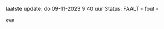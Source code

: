 laatste update: 
do 09-11-2023  9:40   uur 
Status: FAALT - fout - 
<div class="service R">svn</div>